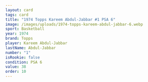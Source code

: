 ```yaml
---
layout: card
tags: card
title: "1974 Topps Kareem Abdul-Jabbar #1 PSA 6"
image: /images/uploads/1974-topps-kareem-abdul-jabbar-6.webp
sport: Basketball
year: 1974
brand: Topps
player: Kareem Abdul-Jabbar
lastName: Abdul-Jabbar
number: "1"
isRookie: false
condition: PSA 6
value: 38
order: 10
---
```

